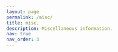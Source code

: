 ```yaml
---
layout: page
permalink: /misc/
title: misc.
description: Miscellaneous information.
nav: true
nav_order: 3
---
```


